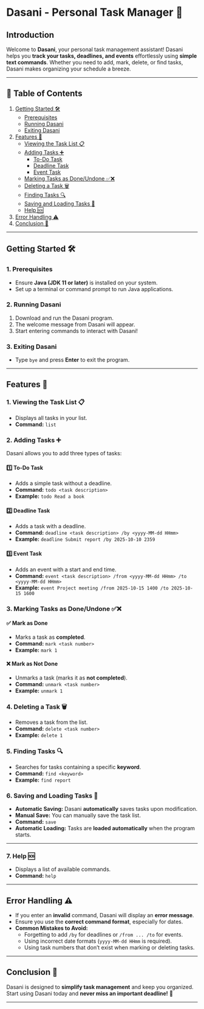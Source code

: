# Dasani - Personal Task Manager 🚀

## Introduction
Welcome to **Dasani**, your personal task management assistant! Dasani helps you **track your tasks, deadlines, and events** effortlessly using **simple text commands**. Whether you need to add, mark, delete, or find tasks, Dasani makes organizing your schedule a breeze.

---

## 📌 Table of Contents
1. [Getting Started 🛠️](#getting-started-)
    - [Prerequisites](#1-prerequisites)
    - [Running Dasani](#2-running-dasani)
    - [Exiting Dasani](#3-exiting-dasani)
2. [Features 🎯](#features-)
    - [Viewing the Task List 📋](#1-viewing-the-task-list-)
    - [Adding Tasks ➕](#2-adding-tasks-)
        - [To-Do Task](#1️⃣-to-do-task)
        - [Deadline Task](#2️⃣-deadline-task)
        - [Event Task](#3️⃣-event-task)
    - [Marking Tasks as Done/Undone ✅❌](#3-marking-tasks-as-doneundone-)
    - [Deleting a Task 🗑️](#4-deleting-a-task-)
    - [Finding Tasks 🔍](#5-finding-tasks-)
    - [Saving and Loading Tasks 💾](#6-saving-and-loading-tasks-)
    - [Help 🆘](#7-help-)
3. [Error Handling ⚠️](#error-handling-)
4. [Conclusion 🎉](#conclusion-)

---

## Getting Started 🛠️

### 1. Prerequisites
- Ensure **Java (JDK 11 or later)** is installed on your system.
- Set up a terminal or command prompt to run Java applications.

### 2. Running Dasani
1. Download and run the Dasani program.
2. The welcome message from Dasani will appear.
3. Start entering commands to interact with Dasani!

### 3. Exiting Dasani
- Type `bye` and press **Enter** to exit the program.

---

## Features 🎯

### 1. Viewing the Task List 📋
- Displays all tasks in your list.
- **Command:** `list`

### 2. Adding Tasks ➕
Dasani allows you to add three types of tasks:

#### 1️⃣ To-Do Task
- Adds a simple task without a deadline.
- **Command:** `todo <task description>`
- **Example:** `todo Read a book`

#### 2️⃣ Deadline Task
- Adds a task with a deadline.
- **Command:** `deadline <task description> /by <yyyy-MM-dd HHmm>`
- **Example:** `deadline Submit report /by 2025-10-10 2359`

#### 3️⃣ Event Task
- Adds an event with a start and end time.
- **Command:** `event <task description> /from <yyyy-MM-dd HHmm> /to <yyyy-MM-dd HHmm>`
- **Example:** `event Project meeting /from 2025-10-15 1400 /to 2025-10-15 1600`

### 3. Marking Tasks as Done/Undone ✅❌
#### ✅ Mark as Done
- Marks a task as **completed**.
- **Command:** `mark <task number>`
- **Example:** `mark 1`

#### ❌ Mark as Not Done
- Unmarks a task (marks it as **not completed**).
- **Command:** `unmark <task number>`
- **Example:** `unmark 1`

### 4. Deleting a Task 🗑️
- Removes a task from the list.
- **Command:** `delete <task number>`
- **Example:** `delete 1`

### 5. Finding Tasks 🔍
- Searches for tasks containing a specific **keyword**.
- **Command:** `find <keyword>`
- **Example:** `find report`

### 6. Saving and Loading Tasks 💾
- **Automatic Saving:** Dasani **automatically** saves tasks upon modification.
- **Manual Save:** You can manually save the task list.
- **Command:** `save`
- **Automatic Loading:** Tasks are **loaded automatically** when the program starts.

---

### 7. Help 🆘
- Displays a list of available commands.
- **Command:** `help`

---

## Error Handling ⚠️
- If you enter an **invalid** command, Dasani will display an **error message**.
- Ensure you use the **correct command format**, especially for dates.
- **Common Mistakes to Avoid:**
    - Forgetting to add `/by` for deadlines or `/from ... /to` for events.
    - Using incorrect date formats (`yyyy-MM-dd HHmm` is required).
    - Using task numbers that don’t exist when marking or deleting tasks.

---

## Conclusion 🎉
Dasani is designed to **simplify task management** and keep you organized. Start using Dasani today and **never miss an important deadline!** 🚀

---